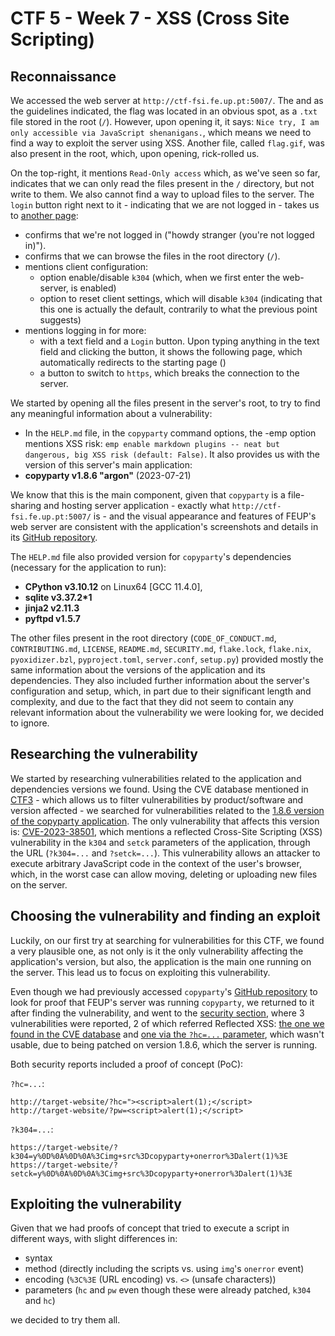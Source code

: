 # CTF 5 - Week 7 - XSS (Cross Site Scripting)

## Reconnaissance

We accessed the web server at `http://ctf-fsi.fe.up.pt:5007/`. The and as the guidelines indicated, the flag was located in an obvious spot, as a `.txt` file stored in the root (`/`). However, upon opening it, it says: `Nice try, I am only accessible via JavaScript shenanigans.`, which means we need to find a way to exploit the server using XSS. Another file, called `flag.gif`, was also present in the root, which, upon opening, rick-rolled us.

On the top-right, it mentions `Read-Only access` which, as we've seen so far, indicates that we can only read the files present in the `/` directory, but not write to them. We also cannot find a way to upload files to the server.
The `login` button right next to it - indicating that we are not logged in - takes us to [another page](http://ctf-fsi.fe.up.pt:5007/?h):

- confirms that we're not logged in ("howdy stranger (you're not logged in)").
- confirms that we can browse the files in the root directory (`/`).
- mentions client configuration:
  - option enable/disable `k304` (which, when we first enter the web-server, is enabled)
  - option to reset client settings, which will disable `k304` (indicating that this one is actually the default, contrarily to what the previous point suggests)
- mentions logging in for more:
  - with a text field and a `Login` button. Upon typing anything in the text field and clicking the button, it shows the following page, which automatically redirects to the starting page ()
  - a button to switch to `https`, which breaks the connection to the server.

We started by opening all the files present in the server's root, to try to find any meaningful information about a vulnerability:

- In the `HELP.md` file, in the `copyparty` command options, the -emp option mentions XSS risk: `emp enable markdown plugins -- neat but dangerous, big XSS risk (default: False)`. It also provides us with the version of this server's main application:
- **copyparty v1.8.6 "argon"** (2023-07-21)

We know that this is the main component, given that `copyparty` is a file-sharing and hosting server application - exactly what `http://ctf-fsi.fe.up.pt:5007/` is - and the visual appearance and features of FEUP's web server are consistent with the application's screenshots and details in its [GitHub repository](https://github.com/9001/copyparty).

The `HELP.md` file also provided version for `copyparty`'s dependencies (necessary for the application to run):

- **CPython v3.10.12** on Linux64 [GCC 11.4.0],
- **sqlite v3.37.2\*1**
- **jinja2 v2.11.3**
- **pyftpd v1.5.7**

The other files present in the root directory (`CODE_OF_CONDUCT.md`, `CONTRIBUTING.md`, `LICENSE`, `README.md`, `SECURITY.md`, `flake.lock`, `flake.nix`, `pyoxidizer.bzl`, `pyproject.toml`, `server.conf`, `setup.py`) provided mostly the same information about the versions of the application and its dependencies. They also included further information about the server's configuration and setup, which, in part due to their significant length and complexity, and due to the fact that they did not seem to contain any relevant information about the vulnerability we were looking for, we decided to ignore.

## Researching the vulnerability

We started by researching vulnerabilities related to the application and dependencies versions we found. Using the CVE database mentioned in [CTF3](CTF3.md) - which allows us to filter vulnerabilities by product/software and version affected - we searched for vulnerabilities related to the [1.8.6 version of the copyparty application](https://www.cvedetails.com/vulnerability-list/vendor_id-32380/product_id-155088/version_id-1640352/Copyparty-Project-Copyparty-1.8.6.html). The only vulnerability that affects this version is: [CVE-2023-38501](https://www.cvedetails.com/cve/CVE-2023-38501/), which mentions a reflected Cross-Site Scripting (XSS) vulnerability in the `k304` and `setck` parameters of the application, through the URL (`?k304=...` and `?setck=...`). This vulnerability allows an attacker to execute arbitrary JavaScript code in the context of the user's browser, which, in the worst case can allow moving, deleting or uploading new files on the server.

## Choosing the vulnerability and finding an exploit

Luckily, on our first try at searching for vulnerabilities for this CTF, we found a very plausible one, as not only is it the only vulnerability affecting the application's version, but also, the application is the main one running on the server. This lead us to focus on exploiting this vulnerability.

Even though we had previously accessed `copyparty`'s [GitHub repository](https://github.com/9001/copyparty) to look for proof that FEUP's server was running `copyparty`, we returned to it after finding the vulnerability, and went to the [security section](https://github.com/9001/copyparty/security), where 3 vulnerabilities were reported, 2 of which referred Reflected XSS: [the one we found in the CVE database](https://github.com/9001/copyparty/security/advisories/GHSA-f54q-j679-p9hh) and [one via the `?hc=...` parameter](https://github.com/9001/copyparty/security/advisories/GHSA-cw7j-v52w-fp5r), which wasn't usable, due to being patched on version 1.8.6, which the server is running.

Both security reports included a proof of concept (PoC):

`?hc=...`:

```
http://target-website/?hc="><script>alert(1);</script>
http://target-website/?pw=<script>alert(1);</script>
```

`?k304=...`:

```
https://target-website/?k304=y%0D%0A%0D%0A%3Cimg+src%3Dcopyparty+onerror%3Dalert(1)%3E
https://target-website/?setck=y%0D%0A%0D%0A%3Cimg+src%3Dcopyparty+onerror%3Dalert(1)%3E
```

## Exploiting the vulnerability

Given that we had proofs of concept that tried to execute a script in different ways, with slight differences in:

- syntax
- method (directly including the scripts vs. using `img`'s `onerror` event)
- encoding (`%3C%3E` (URL encoding) vs. `<>` (unsafe characters))
- parameters (`hc` and `pw` even though these were already patched, `k304` and `hc`)

we decided to try them all.
